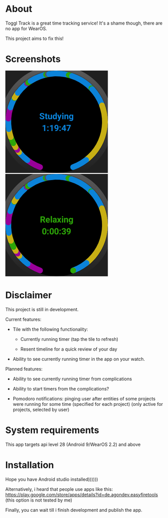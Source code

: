 # About
Toggl Track is a great time tracking service! It's a shame though, there are no app for WearOS.

This project aims to fix this!

# Screenshots



![image](pictures/pic_1.png)
![image](pictures/pic_2.png)

# Disclaimer
This project is still in development.

Current features:

- Tile with the following functionality:

    - Currently running timer (tap the tile to refresh)

    - Resent timeline for a quick review of your day

- Ability to see currently running timer in the app on your watch.
    
Planned features:

- Ability to see currently running timer from complications

- Ability to start timers from the complications?

- Pomodoro notifications: pinging user after entities of some projects were running for some time (specified for each project) (only active for projects, selected by user)

# System requirements
This app targets api level 28 (Android 9/WearOS 2.2) and above

# Installation
Hope you have Android studio installed))))))

Alternatively, i heard that people use apps like this: https://play.google.com/store/apps/details?id=de.agondev.easyfiretools (this option is not tested by me)

Finally, you can wait till i finish development and publish the app. 
